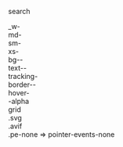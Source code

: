 search

_w-  
md-  
sm-  
xs-  
bg--  
text--  
tracking-  
border--  
hover-  
-alpha  
grid  
.svg  
.avif  
.pe-none => pointer-events-none